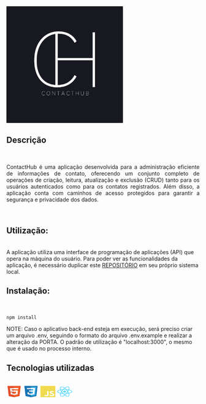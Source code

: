 <img src="src/images/logo.png" alt="Logo" width="300" height="300" border="2">


<h2>Descrição</h2><br>
<p font-family="robotto" font-size="16px" line-height="34px" align="justify">
ContactHub é uma aplicação desenvolvida para a administração eficiente de informações de contato, oferecendo um conjunto completo de operações de criação, leitura, atualização e exclusão (CRUD) tanto para os usuários autenticados como para os contatos registrados. Além disso, a aplicação conta com caminhos de acesso protegidos para garantir a segurança e privacidade dos dados.
</p><br>

<h2>Utilização:</h2><br>
A aplicação utiliza uma interface de programação de aplicações (API) que opera na máquina do usuário. Para poder ver as funcionalidades da aplicação, é necessário duplicar este <a href="https://github.com/Diego-Carvalho-Dev/ContactHub" font-family="pattaya" font-size="16px">REPOSITÓRIO</a> em seu próprio sistema local.

<h2>Instalação:</h2><br>

```
npm install

```

NOTE: Caso o aplicativo back-end esteja em execução, será preciso criar um arquivo .env, seguindo o formato do arquivo .env.example e realizar a alteração da PORTA. O padrão de utilização é "localhost:3000", o mesmo que é usado no processo interno.

<h2 font-family="pattaya">Tecnologias utilizadas</h2>
<div style="display: inline_block"><br>
<img align="center" alt="HTML" height="30" width="40" src="https://raw.githubusercontent.com/devicons/devicon/master/icons/html5/html5-original.svg">
<img align="center" alt="CSS" height="30" width="40" src="https://raw.githubusercontent.com/devicons/devicon/master/icons/css3/css3-original.svg">
<img align="center" alt="Js" height="30" width="40" src="https://raw.githubusercontent.com/devicons/devicon/master/icons/javascript/javascript-plain.svg">
<img align="center" alt="React" height="30" width="40" src="https://raw.githubusercontent.com/devicons/devicon/master/icons/react/react-original.svg">
</div><br>